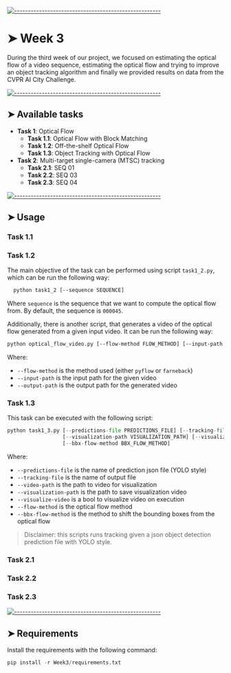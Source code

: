 <!-- ⚠️ This README has been generated from the file(s) "blueprint.md" ⚠️-->
[![-----------------------------------------------------](https://raw.githubusercontent.com/andreasbm/readme/master/assets/lines/colored.png)](#week-2)

# ➤ Week 3

During the third week of our project, we focused on estimating the optical flow of a video sequence, estimating the optical flow and trying to improve an object tracking algorithm and finally we provided results on data from the CVPR AI City Challenge.



[![-----------------------------------------------------](https://raw.githubusercontent.com/andreasbm/readme/master/assets/lines/colored.png)](#available-tasks)

## ➤ Available tasks

* **Task 1**: Optical Flow
  * **Task 1.1**: Optical Flow with Block Matching
  * **Task 1.2**: Off-the-shelf Optical Flow
  * **Task 1.3**: Object Tracking with Optical Flow
* **Task 2**: Multi-target single-camera (MTSC) tracking
  * **Task 2.1**: SEQ 01
  * **Task 2.2**: SEQ 03
  * **Task 2.3**: SEQ 04



[![-----------------------------------------------------](https://raw.githubusercontent.com/andreasbm/readme/master/assets/lines/colored.png)](#usage)

## ➤ Usage
### Task 1.1

### Task 1.2
The main objective of the task can be performed using script `task1_2.py`, which can be run the following way:
```bash
  python task1_2 [--sequence SEQUENCE]
```
Where `sequence` is the sequence that we want to compute the optical flow from. By default, the sequence is `000045`.

Additionally, there is another script, that generates a video of the optical flow generated from a given input video. It can be run the following way:
```bash
python optical_flow_video.py [--flow-method FLOW_METHOD] [--input-path INPUT_PATH] [--output-path OUTPUT_PATH]
```
Where:
  - `--flow-method` is the method used (either `pyflow` or `farneback`)
  - `--input-path` is the input path for the given video
  - `--output-path` is the output path for the generated video

### Task 1.3
This task can be executed with the following script:
```python
python task1_3.py [--predictions-file PREDICTIONS_FILE] [--tracking-file TRACKING_FILE] [--video-path VIDEO_PATH]
                  [--visualization-path VISUALIZATION_PATH] [--visualize-video VISUALIZE_VIDEO] [--flow-method FLOW_METHOD]
                  [--bbx-flow-method BBX_FLOW_METHOD]
```
Where:
  - `--predictions-file` is the name of prediction json file (YOLO style)
  - `--tracking-file` is the name of output file
  - `--video-path` is the path to video for visualization
  - `--visualization-path` is the path to save visualization video
  - `--visualize-video` is a bool to visualize video on execution
  - `--flow-method` is the optical flow method
  - `--bbx-flow-method` is the method to shift the bounding boxes from the optical flow
> Disclaimer: this scripts runs tracking given a json object detection prediction file with YOLO style.

### Task 2.1

### Task 2.2

### Task 2.3



[![-----------------------------------------------------](https://raw.githubusercontent.com/andreasbm/readme/master/assets/lines/colored.png)](#requirements)

## ➤ Requirements
Install the requirements with the following command:
```python
pip install -r Week3/requirements.txt
```
